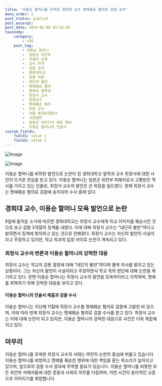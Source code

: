 ```yaml
---
title: '이용순 할머니를 모욕한 경희대 교수 명예훼손 혐의로 검찰 송치'
menu_order: 1
post_status: publish
post_excerpt: 
post_date: 2024-02-09 02:54:56
taxonomy:
    category:
        - 사회
    post_tag:
        - 이용순 할머니
        -  일본군 위안부
        -  피해자 모욕
        -  교수 자격
        -  검찰 송치
        -  경희대학교
        -  감봉 처분
        -  대단히 불만
        -  명예훼손 혐의
        -  경희대 철학과
        -  최정식 교수
        -  명예교수
        -  명예훼손 혐의
        -  파면 요구
        -  서울 동대문경찰서
        -  서양철학
        -  일본군 따라가서 매춘 행위
        -  이용순 할머니의 진술서
custom_fields:
    field1: value 1
    field2: value 2
---
```


![Image](https://imgnews.pstatic.net/image/002/2024/02/08/0002319028_002_20240208232001121.jpg?type=w647)

![Image](https://imgnews.pstatic.net/image/002/2024/02/08/0002319028_003_20240208232001199.jpg?type=w647)

이용순 할머니를 비하한 발언으로 논란이 된 경희대학교 철학과 교수 최정식에 대한 사안이 뜨거운 관심을 받고 있다. 이용순 할머니는 일본군 위안부 피해자로서 고통받은 역사를 가지고 있는 인물로, 최정식 교수의 발언은 큰 파장을 일으켰다. 현재 최정식 교수는 명예훼손 혐의로 검찰에 송치되어 수사 중에 있다.
## 경희대 교수, 이용순 할머니 모욕 발언으로 논란
8일에 들어온 소식에 따르면 경희대학교는 최정식 교수에게 학교 이미지를 훼손시킨 것으로 보고 감봉 3개월의 징계를 내렸다. 이에 대해 최정식 교수는 "대단히 불만"하다고 밝히면서 징계에 항의하고 있는 것으로 전해졌다. 최정식 교수는 자신의 발언이 사실이라고 주장하고 있지만, 학교 측과의 입장 차이로 논란이 계속되고 있다.
### 최정식 교수의 변론과 이용순 할머니의 강력한 대응
최정식 교수는 학교의 감봉 결정에 대해 "대단히 불만"하다며 불복 의사를 밝히고 있는 상황이다. 그는 자신의 발언이 사실이라고 주장하면서 학교 측의 판단에 대해 논란을 제기하고 있다. 한편 이용순 할머니는 최정식 교수의 발언을 모욕적이라고 지적하며, 명예를 회복하기 위해 강력한 대응을 보이고 있다.
#### 이용순 할머니의 진술서 제출과 검찰 수사
이용순 할머니는 지난해 11월에 최정식 교수를 명예훼손 혐의로 검찰에 고발한 바 있으며, 이에 따라 현재 최정식 교수는 명예훼손 혐의로 검찰 수사를 받고 있다. 최정식 교수는 이에 대해 논란이 되고 있지만, 이용순 할머니의 강력한 대응으로 사건은 더욱 복잡해지고 있다.
## 마무리
이용순 할머니를 모욕한 최정식 교수의 사태는 여전히 논란의 중심에 머물고 있습니다. 이용순 할머니를 비방하고 명예를 훼손한 행위에 대한 책임을 묻는 목소리가 높아지고 있으며, 앞으로의 검찰 수사 결과에 주목할 필요가 있습니다. 이용순 할머니를 비롯한 모든 위안부 피해자들에 대한 존중과 사죄의 의무를 다짐하며, 이번 사건이 윤리적인 교훈으로 이어지기를 희망합니다.
